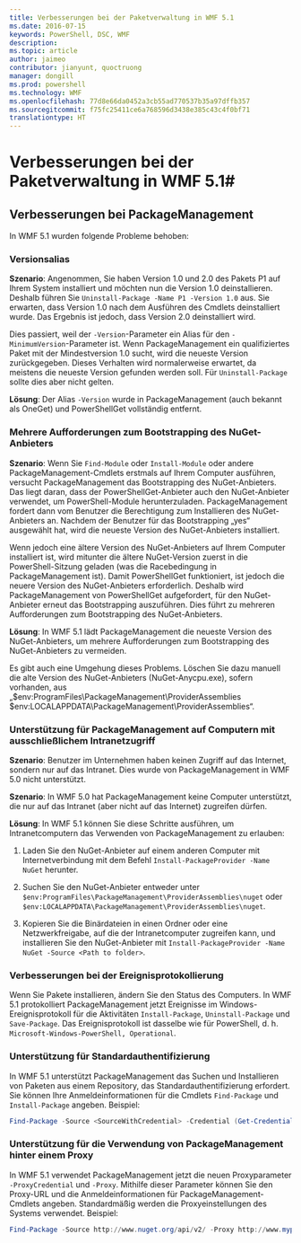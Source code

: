 ```yaml
---
title: Verbesserungen bei der Paketverwaltung in WMF 5.1
ms.date: 2016-07-15
keywords: PowerShell, DSC, WMF
description: 
ms.topic: article
author: jaimeo
contributor: jianyunt, quoctruong
manager: dongill
ms.prod: powershell
ms.technology: WMF
ms.openlocfilehash: 77d8e66da0452a3cb55ad770537b35a97dffb357
ms.sourcegitcommit: f75fc25411ce6a768596d3438e385c43c4f0bf71
translationtype: HT
---
```

# <a name="improvements-to-package-management-in-wmf-51"></a>Verbesserungen bei der Paketverwaltung in WMF 5.1#

## <a name="improvements-in-packagemanagement"></a>Verbesserungen bei PackageManagement ##
In WMF 5.1 wurden folgende Probleme behoben: 

### <a name="version-alias"></a>Versionsalias

**Szenario**: Angenommen, Sie haben Version 1.0 und 2.0 des Pakets P1 auf Ihrem System installiert und möchten nun die Version 1.0 deinstallieren. Deshalb führen Sie `Uninstall-Package -Name P1 -Version 1.0` aus. Sie erwarten, dass Version 1.0 nach dem Ausführen des Cmdlets deinstalliert wurde. Das Ergebnis ist jedoch, dass Version 2.0 deinstalliert wird.  
    
Dies passiert, weil der `-Version`-Parameter ein Alias für den `-MinimumVersion`-Parameter ist. Wenn PackageManagement ein qualifiziertes Paket mit der Mindestversion 1.0 sucht, wird die neueste Version zurückgegeben. Dieses Verhalten wird normalerweise erwartet, da meistens die neueste Version gefunden werden soll. Für `Uninstall-Package` sollte dies aber nicht gelten.
    
**Lösung**: Der Alias `-Version` wurde in PackageManagement (auch bekannt als OneGet) und PowerShellGet vollständig entfernt. 

### <a name="multiple-prompts-for-bootstrapping-the-nuget-provider"></a>Mehrere Aufforderungen zum Bootstrapping des NuGet-Anbieters

**Szenario**: Wenn Sie `Find-Module` oder `Install-Module` oder andere PackageManagement-Cmdlets erstmals auf Ihrem Computer ausführen, versucht PackageManagement das Bootstrapping des NuGet-Anbieters. Das liegt daran, dass der PowerShellGet-Anbieter auch den NuGet-Anbieter verwendet, um PowerShell-Module herunterzuladen. PackageManagement fordert dann vom Benutzer die Berechtigung zum Installieren des NuGet-Anbieters an. Nachdem der Benutzer für das Bootstrapping „yes“ ausgewählt hat, wird die neueste Version des NuGet-Anbieters installiert. 
    
Wenn jedoch eine ältere Version des NuGet-Anbieters auf Ihrem Computer installiert ist, wird mitunter die ältere NuGet-Version zuerst in die PowerShell-Sitzung geladen (was die Racebedingung in PackageManagement ist). Damit PowerShellGet funktioniert, ist jedoch die neuere Version des NuGet-Anbieters erforderlich. Deshalb wird PackageManagement von PowerShellGet aufgefordert, für den NuGet-Anbieter erneut das Bootstrapping auszuführen. Dies führt zu mehreren Aufforderungen zum Bootstrapping des NuGet-Anbieters.

**Lösung**: In WMF 5.1 lädt PackageManagement die neueste Version des NuGet-Anbieters, um mehrere Aufforderungen zum Bootstrapping des NuGet-Anbieters zu vermeiden.

Es gibt auch eine Umgehung dieses Problems. Löschen Sie dazu manuell die alte Version des NuGet-Anbieters (NuGet-Anycpu.exe), sofern vorhanden, aus „$env:ProgramFiles\PackageManagement\ProviderAssemblies $env:LOCALAPPDATA\PackageManagement\ProviderAssemblies“.


### <a name="support-for-packagemanagement-on-computers-with-intranet-access-only"></a>Unterstützung für PackageManagement auf Computern mit ausschließlichem Intranetzugriff

**Szenario**: Benutzer im Unternehmen haben keinen Zugriff auf das Internet, sondern nur auf das Intranet. Dies wurde von PackageManagement in WMF 5.0 nicht unterstützt.

**Szenario**: In WMF 5.0 hat PackageManagement keine Computer unterstützt, die nur auf das Intranet (aber nicht auf das Internet) zugreifen dürfen.

**Lösung**: In WMF 5.1 können Sie diese Schritte ausführen, um Intranetcomputern das Verwenden von PackageManagement zu erlauben:

1. Laden Sie den NuGet-Anbieter auf einem anderen Computer mit Internetverbindung mit dem Befehl `Install-PackageProvider -Name NuGet` herunter.

2. Suchen Sie den NuGet-Anbieter entweder unter `$env:ProgramFiles\PackageManagement\ProviderAssemblies\nuget` oder `$env:LOCALAPPDATA\PackageManagement\ProviderAssemblies\nuget`.

3. Kopieren Sie die Binärdateien in einen Ordner oder eine Netzwerkfreigabe, auf die der Intranetcomputer zugreifen kann, und installieren Sie den NuGet-Anbieter mit `Install-PackageProvider -Name NuGet -Source <Path to folder>`.


### <a name="event-logging-improvements"></a>Verbesserungen bei der Ereignisprotokollierung

Wenn Sie Pakete installieren, ändern Sie den Status des Computers. In WMF 5.1 protokolliert PackageManagement jetzt Ereignisse im Windows-Ereignisprotokoll für die Aktivitäten `Install-Package`, `Uninstall-Package` und `Save-Package`. Das Ereignisprotokoll ist dasselbe wie für PowerShell, d. h. `Microsoft-Windows-PowerShell, Operational`.

### <a name="support-for-basic-authentication"></a>Unterstützung für Standardauthentifizierung

In WMF 5.1 unterstützt PackageManagement das Suchen und Installieren von Paketen aus einem Repository, das Standardauthentifizierung erfordert. Sie können Ihre Anmeldeinformationen für die Cmdlets `Find-Package` und `Install-Package` angeben. Beispiel:

``` PowerShell
Find-Package -Source <SourceWithCredential> -Credential (Get-Credential)
```
### <a name="support-for-using-packagemanagement-behind-a-proxy"></a>Unterstützung für die Verwendung von PackageManagement hinter einem Proxy

In WMF 5.1 verwendet PackageManagement jetzt die neuen Proxyparameter `-ProxyCredential` und `-Proxy`. Mithilfe dieser Parameter können Sie den Proxy-URL und die Anmeldeinformationen für PackageManagement-Cmdlets angeben. Standardmäßig werden die Proxyeinstellungen des Systems verwendet. Beispiel:

``` PowerShell
Find-Package -Source http://www.nuget.org/api/v2/ -Proxy http://www.myproxyserver.com -ProxyCredential (Get-Credential)
```

